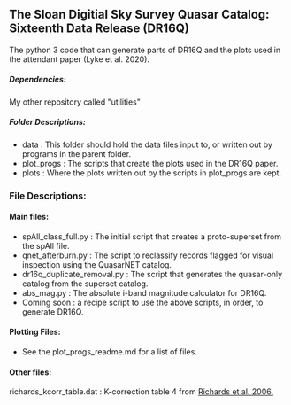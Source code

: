 ## The Sloan Digitial Sky Survey Quasar Catalog: Sixteenth Data Release (DR16Q)
The python 3 code that can generate parts of DR16Q and the plots used in the attendant paper (Lyke et al. 2020).

##### Dependencies:

My other repository called "utilities"

##### Folder Descriptions:

- data : This folder should hold the data files input to, or written out by programs in the parent folder.
- plot_progs : The scripts that create the plots used in the DR16Q paper.
- plots : Where the plots written out by the scripts in plot_progs are kept.

### File Descriptions:

#### Main files:
- spAll_class_full.py : The initial script that creates a proto-superset from the spAll file.
- qnet_afterburn.py : The script to reclassify records flagged for visual inspection using the QuasarNET catalog.
- dr16q_duplicate_removal.py : The script that generates the quasar-only catalog from the superset catalog.
- abs_mag.py : The absolute i-band magnitude calculator for DR16Q.
- Coming soon : a recipe script to use the above scripts, in order, to generate DR16Q.

#### Plotting Files:
- See the plot_progs_readme.md for a list of files.

#### Other files:
richards_kcorr_table.dat : K-correction table 4 from [Richards et al. 2006.](https://ui.adsabs.harvard.edu/abs/2006AJ....131.2766R/abstract)
